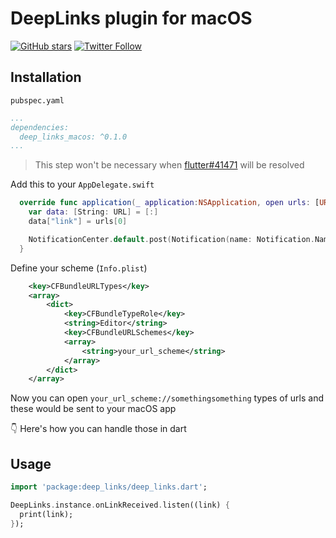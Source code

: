 # DeepLinks plugin for macOS

[![GitHub stars](https://img.shields.io/github/stars/lesnitsky/flutter_desktop_plugins.svg?style=social)](https://github.com/lesnitsky/flutter_desktop_plugins)
[![Twitter Follow](https://img.shields.io/twitter/follow/lesnitsky_dev.svg?label=Follow%20me&style=social)](https://twitter.com/lesnitsky_a)

## Installation

`pubspec.yaml`

```pubspec.yaml
...
dependencies:
  deep_links_macos: ^0.1.0
...
```

> This step won't be necessary when [flutter#41471](https://github.com/flutter/flutter/issues/41471) will be resolved

Add this to your `AppDelegate.swift`

```swift
  override func application(_ application:NSApplication, open urls: [URL]) {
    var data: [String: URL] = [:]
    data["link"] = urls[0]

    NotificationCenter.default.post(Notification(name: Notification.Name(rawValue: "linkReceived"), object: nil, userInfo: data));
  }
```

Define your scheme (`Info.plist`)

```xml
	<key>CFBundleURLTypes</key>
	<array>
		<dict>
			<key>CFBundleTypeRole</key>
			<string>Editor</string>
			<key>CFBundleURLSchemes</key>
			<array>
				<string>your_url_scheme</string>
			</array>
		</dict>
	</array>
```

Now you can open `your_url_scheme://somethingsomething` types of urls and these would be sent to your macOS app

👇 Here's how you can handle those in dart

## Usage

```dart
import 'package:deep_links/deep_links.dart';

DeepLinks.instance.onLinkReceived.listen((link) {
  print(link);
});
```
